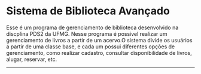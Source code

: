 # Sistema de Biblioteca Avançado
Esse é um programa de gerenciamento de biblioteca desenvolvido na discplina PDS2 da UFMG. Nesse programa é possivel realizar um gerenciamento de livros a partir de um acervo.O sistema divide os usuários a partir de uma classe base, e cada um possui diferentes opções de gerenciamento, como realizar cadastro, consultar disponibilidade de livros, alugar, reservar, etc.

-------------------------------


